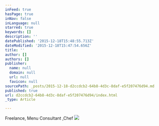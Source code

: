 ```yaml
---
inFeed: true
hasPage: true
inNav: false
inLanguage: null
starred: true
keywords: []
description: ''
datePublished: '2015-12-18T15:48:55.713Z'
dateModified: '2015-12-18T15:47:54.656Z'
title: ''
author: []
authors: []
publisher:
  name: null
  domain: null
  url: null
  favicon: null
sourcePath: _posts/2015-12-18-d2ccdcb2-64b8-4d3c-8daf-e5f207476d94.md
published: true
url: d2ccdcb2-64b8-4d3c-8daf-e5f207476d94/index.html
_type: Article

---
```

Freelance, Menu Consultant ,Chef
![](https://the-grid-user-content.s3-us-west-2.amazonaws.com/ad421e09-f8a5-4a2c-ab80-f844a8817d48.jpg)